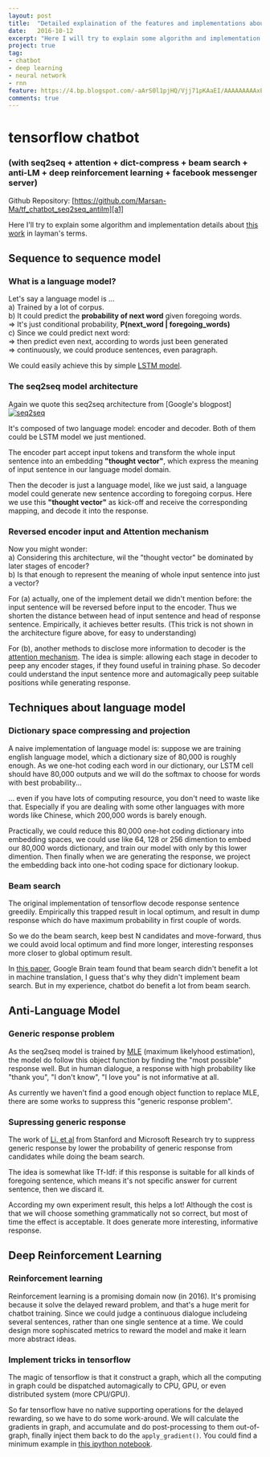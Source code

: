 ```yaml
---
layout: post
title:  "Detailed explaination of the features and implementations about the chatbot in layman\'s terms"
date:   2016-10-12
excerpt: "Here I will try to explain some algorithm and implementation details about the work \"the tensroflow chatbot\" in layman's terms. Like dictionary space compression/projection, anti-language model, reinforcement learning... etc."
project: true
tag:
- chatbot 
- deep learning
- neural network
- rnn
feature: https://4.bp.blogspot.com/-aArS0l1pjHQ/Vjj71pKAaEI/AAAAAAAAAxE/Nvy1FSbD_Vs/s640/2TFstaticgraphic_alt-01.png
comments: true
---
```


# tensorflow chatbot

### (with seq2seq + attention + dict-compress + beam search + anti-LM + deep reinforcement learning + facebook messenger server)

Github Repository: [https://github.com/Marsan-Ma/tf_chatbot_seq2seq_antilm][a1]  

Here I'll try to explain some algorithm and implementation details about [this work][a1] in layman's terms.

[a1]: https://github.com/Marsan-Ma/tf_chatbot_seq2seq_antilm
 

## Sequence to sequence model

### What is a language model?

Let's say a language model is ...   
a) Trained by a lot of corpus.  
b) It could predict the **probability of next word** given foregoing words.  
=> It's just conditional probability, **P(next_word | foregoing_words)**  
c) Since we could predict next word:   
=> then predict even next, according to words just been generated  
=> continuously, we could produce sentences, even paragraph.

We could easily achieve this by simple [LSTM model][b1].


### The seq2seq model architecture

Again we quote this seq2seq architecture from [Google's blogpost]
[![seq2seq][b2]][b3]

It's composed of two language model: encoder and decoder. Both of them could be LSTM model we just mentioned.

The encoder part accept input tokens and transform the whole input sentence into an embedding **"thought vector"**, which express the meaning of input sentence in our language model domain. 

Then the decoder is just a language model, like we just said, a language model could generate new sentence according to foregoing corpus. Here we use this **"thought vector"** as kick-off and receive the corresponding mapping, and decode it into the response.


### Reversed encoder input and Attention mechanism

Now you might wonder:  
a) Considering this architecture, wil the "thought vector" be dominated by later stages of encoder?  
b) Is that enough to represent the meaning of whole input sentence into just a vector?  


For (a) actually, one of the implement detail we didn't mention before: the input sentence will be reversed before input to the encoder. Thus we shorten the distance between head of input sentence and head of response sentence. Empirically, it achieves better results. (This trick is not shown in the architecture figure above, for easy to understanding)

For (b), another methods to disclose more information to decoder is the [attention mechanism][b4]. The idea is simple: allowing each stage in decoder to peep any encoder stages, if they found useful in training phase. So decoder could understand the input sentence more and automagically peep suitable positions while generating response.



[b1]: http://colah.github.io/posts/2015-08-Understanding-LSTMs
[b2]: http://4.bp.blogspot.com/-aArS0l1pjHQ/Vjj71pKAaEI/AAAAAAAAAxE/Nvy1FSbD_Vs/s640/2TFstaticgraphic_alt-01.png
[b3]: http://googleresearch.blogspot.ru/2015/11/computer-respond-to-this-email.html
[b4]: http://arxiv.org/abs/1412.7449



## Techniques about language model

### Dictionary space compressing and projection

A naive implementation of language model is: suppose we are training english language model, which a dictionary size of 80,000 is roughly enough. As we one-hot coding each word in our dictionary, our LSTM cell should have 80,000 outputs and we will do the softmax to choose for words with best probability...

... even if you have lots of computing resource, you don't need to waste like that. Especially if you are dealing with some other languages with more words like Chinese, which 200,000 words is barely enough.

Practically, we could reduce this 80,000 one-hot coding dictionary into embedding spaces, we could use like 64, 128 or 256 dimention to embed our 80,000 words dictionary, and train our model with only by this lower dimention. Then finally when we are generating the response, we project the embedding back into one-hot coding space for dictionary lookup.


### Beam search

The original implementation of tensorflow decode response sentence greedily. Empirically this trapped result in local optimum, and result in dump response which do have maximum probability in first couple of words. 

So we do the beam search, keep best N candidates and move-forward, thus we could avoid local optimum and find more longer, interesting responses more closer to global optimum result.

In [this paper][b4], Google Brain team found that beam search didn't benefit a lot in machine translation, I guess that's why they didn't implement beam search. But in my experience, chatbot do benefit a lot from beam search.


## Anti-Language Model

### Generic response problem

As the seq2seq model is trained by [MLE][c1] (maximum likelyhood estimation), the model do follow this object function by finding the "most possible" response well. But in human dialogue, a response with high probability like "thank you", "I don't know", "I love you" is not informative at all. 

As currently we haven't find a good enough object function to replace MLE, there are some works to suppress this "generic response problem".


### Supressing generic response

The work of [Li. et al][c2] from Stanford and Microsoft Research try to suppress generic response by lower the probability of generic response from candidates while doing the beam search. 

The idea is somewhat like Tf-Idf: if this response is suitable for all kinds of foregoing sentence, which means it's not specific answer for current sentence, then we discard it.

According my own experiment result, this helps a lot! Although the cost is that we will choose something grammatically not so correct, but most of time the effect is acceptable. It does generate more interesting, informative response.


[c1]: https://en.wikipedia.org/wiki/Maximum_likelihood_estimation
[c2]: https://arxiv.org/abs/1606.01541



## Deep Reinforcement Learning

### Reinforcement learning

Reinforcement learning is a promising domain now (in 2016). It's promising because it solve the delayed reward problem, and that's a huge merit for chatbot training. Since we could judge a continuous dialogue includeing several sentences, rather than one single sentence at a time. We could design more sophiscated metrics to reward the model and make it learn more abstract ideas.


### Implement tricks in tensorflow

The magic of tensorflow is that it construct a graph, which all the computing in graph could be dispatched automagically to CPU, GPU, or even distributed system (more CPU/GPU).

So far tensorflow have no native supporting operations for the delayed rewarding, so we have to do some work-around. We will calculate the gradients in graph, and accumulate and do post-processing to them out-of-graph, finally inject them back to do the `apply_gradient()`. You could find a minimum example in [this ipython notebook][d1].


[d1]: https://github.com/awjuliani/DeepRL-Agents/blob/master/Policy-Network.ipynb
